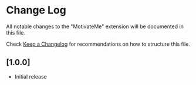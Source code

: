 # Change Log

All notable changes to the "MotivateMe" extension will be documented in this file.

Check [Keep a Changelog](http://keepachangelog.com/) for recommendations on how to structure this file.

## [1.0.0]

- Initial release